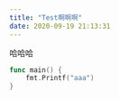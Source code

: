 ```yaml
---
title: "Test啊啊啊"
date: 2020-09-19 21:13:31
---
```


哈哈哈

```go
func main() {
    fmt.Printf("aaa")
}

```
